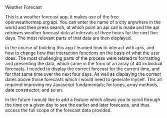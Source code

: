 Weather Forecast  

This is a weather forecast app, it makes use of the free openweathermap.org api. You can enter the name of a city anywhere in the world and then press search, at which point an api call is made and the api retrieves weather forecast data at intervals of three hours for the next five days. The most relevant parts of that data are then displayed. 

In the course of building this app I learned how to interact with apis, and how to change how that interaction functions on the basis of what the user does. The most challenging parts of the process were related to formatting and presenting the data, which came in the form of an array of 40 individual forecasts. I needed to display the correct forecast for the current time, and for that same time over the next four days. As well as displaying the correct dates above those forecasts which I would need to generate myself. This all required improving my Javascript fundamentals; for loops, array methods, date constructor, and so on.  

In the future I would like to add a feature which allows you to scroll through the time on a given day to see the earlier and later forecasts, and thus access the full scope of the forecast data provided.  

 
